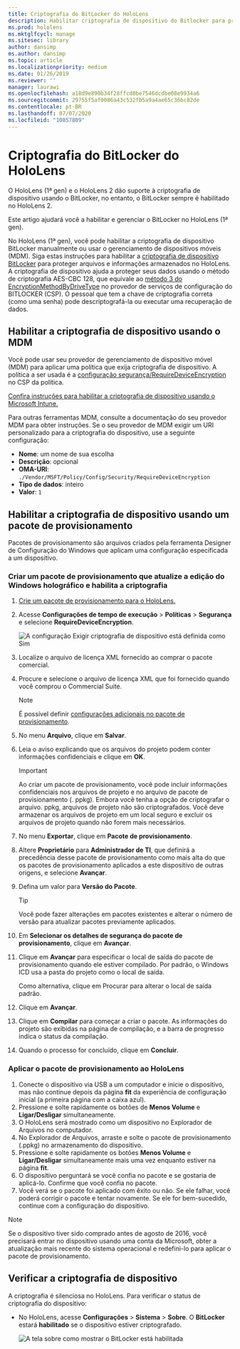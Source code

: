 ```yaml
---
title: Criptografia do BitLocker do HoloLens
description: Habilitar criptografia de dispositivo do Bitlocker para proteger arquivos armazenados no HoloLens
ms.prod: hololens
ms.mktglfcycl: manage
ms.sitesec: library
author: dansimp
ms.author: dansimp
ms.topic: article
ms.localizationpriority: medium
ms.date: 01/26/2019
ms.reviewer: ''
manager: laurawi
ms.openlocfilehash: a18d9e890b34f28ffcd8be7546dcdbe08e9934a6
ms.sourcegitcommit: 29755f5af0086a43c532fb5a9a4ae65c36bc82de
ms.contentlocale: pt-BR
ms.lasthandoff: 07/07/2020
ms.locfileid: "10857809"
---
```

# Criptografia do BitLocker do HoloLens

O HoloLens (1ª gen) e o HoloLens 2 dão suporte à criptografia de dispositivo usando o BitLocker, no entanto, o BitLocker sempre é habilitado no HoloLens 2.

Este artigo ajudará você a habilitar e gerenciar o BitLocker no HoloLens (1ª gen).

No HoloLens (1ª gen), você pode habilitar a criptografia de dispositivo BitLocker manualmente ou usar o gerenciamento de dispositivos móveis (MDM). Siga estas instruções para habilitar a [criptografia de dispositivo BitLocker](https://docs.microsoft.com/windows/security/information-protection/bitlocker/bitlocker-device-encryption-overview-windows-10#bitlocker-device-encryption) para proteger arquivos e informações armazenados no HoloLens. A criptografia de dispositivo ajuda a proteger seus dados usando o método de criptografia AES-CBC 128, que equivale ao [método 3 do EncryptionMethodByDriveType](https://docs.microsoft.com/windows/client-management/mdm/bitlocker-csp#encryptionmethodbydrivetype) no provedor de serviços de configuração do BITLOCKER (CSP). O pessoal que tem a chave de criptografia correta (como uma senha) pode descriptografá-la ou executar uma recuperação de dados.

## Habilitar a criptografia de dispositivo usando o MDM

Você pode usar seu provedor de gerenciamento de dispositivo móvel (MDM) para aplicar uma política que exija criptografia de dispositivo. A política a ser usada é a [configuração segurança/RequireDeviceEncryption](https://docs.microsoft.com/windows/client-management/mdm/policy-csp-security#security-requiredeviceencryption) no CSP da política.

[Confira instruções para habilitar a criptografia de dispositivo usando o Microsoft Intune.](https://docs.microsoft.com/intune/compliance-policy-create-windows#windows-holographic-for-business)

Para outras ferramentas MDM, consulte a documentação do seu provedor MDM para obter instruções. Se o seu provedor de MDM exigir um URI personalizado para a criptografia do dispositivo, use a seguinte configuração:

- **Nome**: um nome de sua escolha
- **Descrição**: opcional
- **OMA-URI**: `./Vendor/MSFT/Policy/Config/Security/RequireDeviceEncryption`
- **Tipo de dados**: inteiro
- **Valor**: `1`

## Habilitar a criptografia de dispositivo usando um pacote de provisionamento

Pacotes de provisionamento são arquivos criados pela ferramenta Designer de Configuração do Windows que aplicam uma configuração especificada a um dispositivo. 

### Criar um pacote de provisionamento que atualize a edição do Windows holográfico e habilita a criptografia

1. [Crie um pacote de provisionamento para o HoloLens.](hololens-provisioning.md)
1. Acesse **Configurações de tempo de execução** > **Políticas** > **Segurança** e selecione **RequireDeviceEncryption**.

    ![A configuração Exigir criptografia de dispositivo está definida como Sim](images/device-encryption.png)

1. Localize o arquivo de licença XML fornecido ao comprar o pacote comercial.

1. Procure e selecione o arquivo de licença XML que foi fornecido quando você comprou o Commercial Suite.
    > [!NOTE]
    > É possível definir [configurações adicionais no pacote de provisionamento](hololens-provisioning.md).

1. No menu **Arquivo**, clique em **Salvar**. 

1. Leia o aviso explicando que os arquivos do projeto podem conter informações confidenciais e clique em **OK**.

    > [!IMPORTANT]
    > Ao criar um pacote de provisionamento, você pode incluir informações confidenciais nos arquivos de projeto e no arquivo de pacote de provisionamento (. ppkg). Embora você tenha a opção de criptografar o arquivo. ppkg, arquivos de projeto não são criptografados. Você deve armazenar os arquivos de projeto em um local seguro e excluir os arquivos de projeto quando não forem mais necessários.

1. No menu **Exportar**, clique em **Pacote de provisionamento**.
1. Altere **Proprietário** para **Administrador de TI**, que definirá a precedência desse pacote de provisionamento como mais alta do que os pacotes de provisionamento aplicados a este dispositivo de outras origens, e selecione **Avançar**.
1. Defina um valor para **Versão do Pacote**.

    > [!TIP]
    > Você pode fazer alterações em pacotes existentes e alterar o número de versão para atualizar pacotes previamente aplicados.

1. Em **Selecionar os detalhes de segurança do pacote de provisionamento**, clique em **Avançar**.
1. Clique em **Avançar** para especificar o local de saída do pacote de provisionamento quando ele estiver compilado. Por padrão, o Windows ICD usa a pasta do projeto como o local de saída.

    Como alternativa, clique em Procurar para alterar o local de saída padrão.

1. Clique em **Avançar**.
1. Clique em **Compilar** para começar a criar o pacote. As informações do projeto são exibidas na página de compilação, e a barra de progresso indica o status da compilação.
1. Quando o processo for concluído, clique em **Concluir**.

### Aplicar o pacote de provisionamento ao HoloLens

1. Conecte o dispositivo via USB a um computador e inicie o dispositivo, mas não continue depois da página **fit** da experiência de configuração inicial (a primeira página com a caixa azul).
1. Pressione e solte rapidamente os botões de **Menos Volume** e **Ligar/Desligar** simultaneamente.
1. O HoloLens será mostrado como um dispositivo no Explorador de Arquivos no computador.
1. No Explorador de Arquivos, arraste e solte o pacote de provisionamento (.ppkg) no armazenamento do dispositivo.
1. Pressione e solte rapidamente os botões **Menos Volume** e **Ligar/Desligar** simultaneamente mais uma vez enquanto estiver na página **fit**.
1. O dispositivo perguntará se você confia no pacote e se gostaria de aplicá-lo. Confirme que você confia no pacote.
1. Você verá se o pacote foi aplicado com êxito ou não. Se ele falhar, você poderá corrigir o pacote e tentar novamente. Se ele for bem-sucedido, continue com a configuração do dispositivo.

> [!NOTE]
> Se o dispositivo tiver sido comprado antes de agosto de 2016, você precisará entrar no dispositivo usando uma conta da Microsoft, obter a atualização mais recente do sistema operacional e redefini-lo para aplicar o pacote de provisionamento.

## Verificar a criptografia de dispositivo

A criptografia é silenciosa no HoloLens. Para verificar o status de criptografia do dispositivo:

- No HoloLens, acesse **Configurações** > **Sistema** > **Sobre**. O **BitLocker** estará **habilitado** se o dispositivo estiver criptografado. 

    ![A tela sobre como mostrar o BitLocker está habilitada](images/about-encryption.png)
